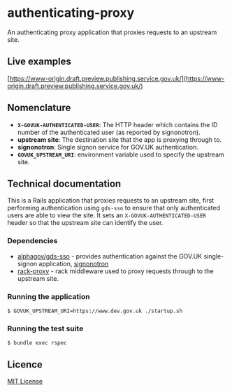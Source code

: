 # authenticating-proxy

An authenticating proxy application that proxies requests to an upstream site.

## Live examples

[https://www-origin.draft.preview.publishing.service.gov.uk/](https://www-origin.draft.preview.publishing.service.gov.uk/)

## Nomenclature

- **`X-GOVUK-AUTHENTICATED-USER`**: The HTTP header which contains the ID number
   of the authenticated user (as reported by signonotron).
- **upstream site**: The destination site that the app is proxying through to.
- **signonotron**: Single signon service for GOV.UK authentication.
- **`GOVUK_UPSTREAM_URI`**: environment variable used to specify the upstream
  site.

## Technical documentation

This is a Rails application that proxies requests to an upstream site, first
performing authentication using `gds-sso` to ensure that only authenticated
users are able to view the site. It sets an `X-GOVUK-AUTHENTICATED-USER` header
so that the upstream site can identify the user.

### Dependencies

- [alphagov/gds-sso](http://github.com/alphagov/gds-sso) - provides
  authentication against the GOV.UK single-signon application,
  [signonotron](https://github.com/alphagov/signonotron2)
- [rack-proxy](https://github.com/ncr/rack-proxy) - rack middleware used to
  proxy requests through to the upstream site.

### Running the application

```
$ GOVUK_UPSTREAM_URI=https://www.dev.gov.uk ./startup.sh
```

### Running the test suite

```
$ bundle exec rspec
```

## Licence

[MIT License](LICENCE)
